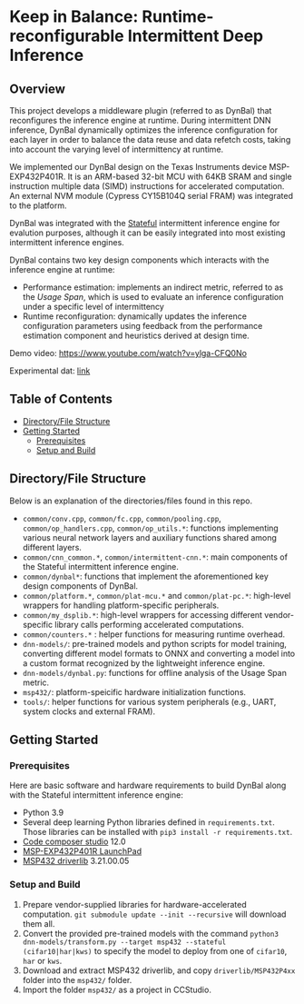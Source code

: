 # Keep in Balance: Runtime-reconfigurable Intermittent Deep Inference

<!-- ABOUT THE PROJECT -->
## Overview

This project develops a middleware plugin (referred to as DynBal) that reconfigures the inference engine at runtime. During intermittent DNN inference, DynBal dynamically optimizes the inference configuration for each layer in order to balance the data reuse and data refetch costs, taking into account the varying level of intermittency at runtime. 

We implemented our DynBal design on the Texas Instruments device MSP-EXP432P401R. It is an ARM-based 32-bit MCU with 64KB SRAM and single instruction multiple data (SIMD) instructions for accelerated computation. An external NVM module (Cypress CY15B104Q serial FRAM) was integrated to the platform. 

DynBal was integrated with the [Stateful](https://github.com/EMCLab-Sinica/Stateful-CNN) intermittent inference engine for evalution purposes, although it can be easily integrated into most existing intermittent inference engines. 

DynBal contains two key design components which interacts with the inference engine at runtime:

* Performance estimation: implements an indirect metric, referred to as the _Usage Span_, which is used to evaluate an inference configuration under a specific level of intermittency
* Runtime reconfiguration: dynamically updates the inference configuration parameters using feedback from the performance estimation component and heuristics derived at design time. 


<!-- For more technical details, please refer to our paper **TODO**. -->

Demo video: https://www.youtube.com/watch?v=ylga-CFQ0No

Experimental dat: [link](https://docs.google.com/spreadsheets/d/1DgIscGiCIisK8RUS3iKOw_dN55UL0F0h/edit?usp=share_link&ouid=118305948703170588577&rtpof=true&sd=true)

<!-- TABLE OF CONTENTS -->
## Table of Contents

* [Directory/File Structure](#directory/file-structure)
* [Getting Started](#getting-started)
  * [Prerequisites](#prerequisites)
  * [Setup and Build](#setup-and-build)

## Directory/File Structure

Below is an explanation of the directories/files found in this repo.

* `common/conv.cpp`, `common/fc.cpp`, `common/pooling.cpp`, `common/op_handlers.cpp`, `common/op_utils.*`: functions implementing various neural network layers and auxiliary functions shared among different layers.
* `common/cnn_common.*`, `common/intermittent-cnn.*`: main components of the Stateful intermittent inference engine.
* `common/dynbal*`: functions that implement the aforementioned key design components of DynBal.
* `common/platform.*`, `common/plat-mcu.*` and `common/plat-pc.*`: high-level wrappers for handling platform-specific peripherals.
* `common/my_dsplib.*`: high-level wrappers for accessing different vendor-specific library calls performing accelerated computations.
* `common/counters.*` : helper functions for measuring runtime overhead.
* `dnn-models/`: pre-trained models and python scripts for model training, converting different model formats to ONNX and converting a model into a custom format recognized by the lightweight inference engine.
* `dnn-models/dynbal.py`: functions for offline analysis of the Usage Span metric.
* `msp432/`: platform-speicific hardware initialization functions.
* `tools/`: helper functions for various system peripherals (e.g., UART, system clocks and external FRAM).

## Getting Started

### Prerequisites

Here are basic software and hardware requirements to build DynBal along with the Stateful intermittent inference engine:

* Python 3.9
* Several deep learning Python libraries defined in `requirements.txt`. Those libraries can be installed with `pip3 install -r requirements.txt`.
* [Code composer studio](https://www.ti.com/tool/CCSTUDIO) 12.0
* [MSP-EXP432P401R LaunchPad](https://www.ti.com/tool/MSP-EXP432P401R)
* [MSP432 driverlib](https://www.ti.com/tool/MSPDRIVERLIB) 3.21.00.05

### Setup and Build

1. Prepare vendor-supplied libraries for hardware-accelerated computation. `git submodule update --init --recursive` will download them all.
1. Convert the provided pre-trained models with the command `python3 dnn-models/transform.py --target msp432 --stateful (cifar10|har|kws)` to specify the model to deploy from one of `cifar10`, `har` or `kws`.
1. Download and extract MSP432 driverlib, and copy `driverlib/MSP432P4xx` folder into the `msp432/` folder.
1. Import the folder `msp432/` as a project in CCStudio.
